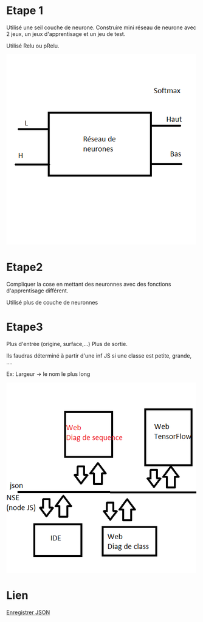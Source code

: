 Etape 1
=======

Utilisé une seil couche de neurone.
Construire mini réseau de neurone avec 2 jeux, un jeux d'apprentisage et un jeu de test.

Utilisé Relu ou pRelu.

![](assets/d1.png)

Etape2
======

Compliquer la cose en mettant des neuronnes avec des fonctions d'apprentisage différent.

Utilisé plus de couche de neuronnes

Etape3
======

Plus d'entrée (origine, surface,...)
Plus de sortie.

Ils faudras déterminé à partir d'une inf JS si une classe est petite, grande, ....

Ex: Largeur -> le nom le plus long

![](assets/d2.png)


Lien
====

 [Enregistrer JSON](https://stackoverflow.com/questions/34156282/how-do-i-save-json-to-local-text-file)
